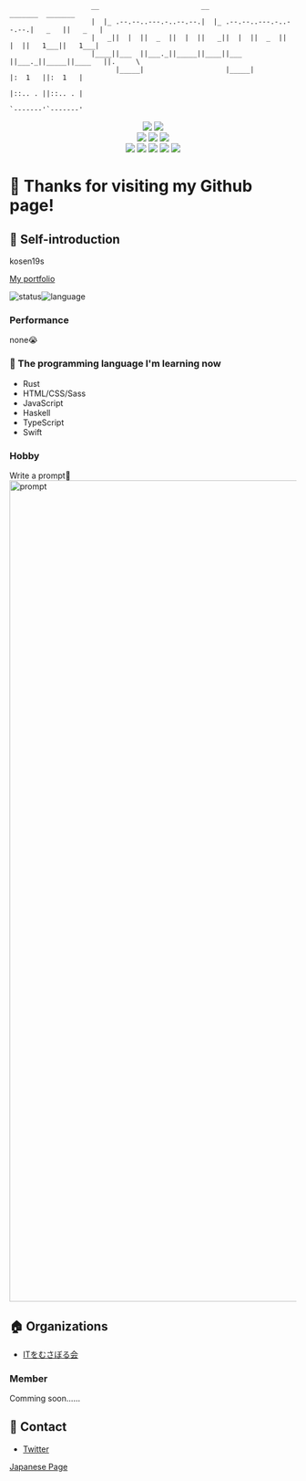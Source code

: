 ```
                    __                         __                         _______  _______
                    |  |_ .--.--..---.-..--.--.|  |_ .--.--..---.-..--.--.|   _   ||   _   |
                    |   _||  |  ||  _  ||  |  ||   _||  |  ||  _  ||  |  ||   1___||   1___|
                    |____||___  ||___._||_____||____||___  ||___._||_____||____   ||.     \
                          |_____|                    |_____|              |:  1   ||:  1   |
                                                                          |::.. . ||::.. . |
                                                                          `-------'`-------'
```

<div align="center">
<img src="https://img.shields.io/badge/age-16-9cf.svg?style=flat"></img>
<img src="https://img.shields.io/badge/たけのこ派orきのこ派-平和主義-success.svg?style=flat"></img><br>
<img src="https://img.shields.io/badge/OS-macOS-critical.svg?style=flat"></img>
<img src="https://img.shields.io/badge/Apple-respect-orange.svg?style=flat&logo=Apple"></img>
<img src="https://img.shields.io/badge/Mac-Love-ff69b4.svg?style=flat"></img><br>
<img src="https://img.shields.io/badge/Java-Well-brightgreen.svg?style=flat&logo=Java"></img>
<img src="https://img.shields.io/badge/HTML-Well-information.svg?style=flat&logo=HTML5"></img>
<img src="https://img.shields.io/badge/JavaScript-Well-brightgreen.svg?style=flat&logo=JavaScript"></img>
<img src="https://img.shields.io/badge/Swift-Soso-important.svg?style=flat&logo=Swift"></img>
<img src="https://img.shields.io/badge/Rust-Soso-important.svg?style=flat&logo=Rust"></img>
</div>


# :wave: Thanks for visiting my Github page!

## :tada: Self-introduction

kosen19s

[My portfolio](https://tyautyau56.netlify.app)

![status](https://github-readme-stats.vercel.app/api?username=tyautyau56&count_private=true&theme=vision-friendly-dark&show_icons=true)![language](https://github-readme-stats.vercel.app/api/top-langs/?username=tyautyau56&layout=compact&theme=vision-friendly-dark&count_private=true)

### Performance

none:sob:

### :book: The programming language I'm learning now

* Rust
* HTML/CSS/Sass
* JavaScript
* Haskell
* TypeScript
* Swift

### Hobby

Write a prompt:heartbeat:<br>
<img width="1440" alt="prompt" src="https://user-images.githubusercontent.com/57137136/86988524-654c9780-c1d3-11ea-913b-d6c234a8692c.png">

## :house: Organizations

* [ITをむさぼる会](https://github.com/tokuyama-it)

### Member

Comming soon......

## :postbox: Contact

* [Twitter](https://twitter.com/tyautyau56)

[Japanese Page](https://github.com/YanagiTakafumi/YanagiTakafumi/blob/master/README_Ja.md)
